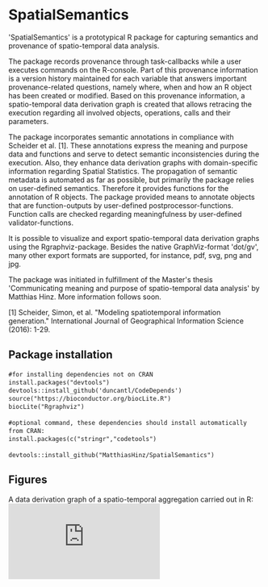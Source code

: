 # SpatialSemantics

'SpatialSemantics' is a prototypical R package for capturing semantics and provenance of spatio-temporal data analysis.

The package records provenance through task-callbacks while a user executes commands on the R-console. Part of this provenance information is a version history maintained for each variable that answers important provenance-related questions, namely where, when and how an R object has been created or modified. Based on this provenance information, a spatio-temporal data derivation graph is created that allows retracing the execution regarding all involved objects, operations, calls and their parameters.

The package incorporates semantic annotations in compliance with Scheider et al. [1]. These annotations express the meaning and purpose data and functions and serve to detect semantic inconsistencies during the execution. Also, they enhance data derivation graphs with domain-specific information regarding Spatial Statistics. The propagation of semantic metadata is automated as far as possible, but primarily the package relies on user-defined semantics. Therefore it provides functions for the annotation of R objects. The package provided means to annotate objects that are function-outputs by user-defined postprocessor-functions. Function calls are checked regarding meaningfulness by user-defined validator-functions.

It is possible to visualize and export spatio-temporal data derivation graphs using the Rgraphviz-package. Besides the native GraphViz-format 'dot/gv', many other export formats are supported, for instance, pdf, svg, png and jpg.

The package was initiated in fulfillment of the Master's thesis 'Communicating meaning and purpose of spatio-temporal data analysis' by Matthias Hinz. More information follows soon.

[1] Scheider, Simon, et al. "Modeling spatiotemporal information generation." International Journal of Geographical Information Science (2016): 1-29.

## Package installation

```
#for installing dependencies not on CRAN
install.packages("devtools")
devtools::install_github('duncantl/CodeDepends')
source("https://bioconductor.org/biocLite.R")
biocLite("Rgraphviz")

#optional command, these dependencies should install automatically from CRAN:
install.packages(c("stringr","codetools")

devtools::install_github("MatthiasHinz/SpatialSemantics")
```
## Figures

A data derivation graph of a spatio-temporal aggregation carried out in R:
![Spatio-temporal data derivation graph](https://github.com/MatthiasHinz/SpatialSemantics/raw/master/resources/Florida.pdf)
